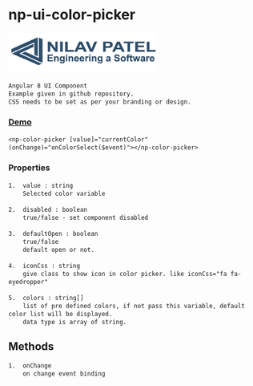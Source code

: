 # np-ui-color-picker

<img src="https://raw.githubusercontent.com/NilavPatel/np-color-picker-package/master/src/assets/images/logo-large.png" width="300" height="80">

````
Angular 8 UI Component
Example given in github repository. 
CSS needs to be set as per your branding or design.
````

### [Demo](https://stackblitz.com/edit/np-ui-color-picker)

````
<np-color-picker [value]="currentColor" (onChange)="onColorSelect($event)"></np-color-picker>
````

### Properties
````
1.  value : string
    Selected color variable

2.  disabled : boolean
    true/false - set component disabled

3.  defaultOpen : boolean
    true/false
    default open or not. 

4.  iconCss : string
    give class to show icon in color picker. like iconCss="fa fa-eyedropper"

5.  colors : string[]
    list of pre defined colors, if not pass this variable, default color list will be displayed.
    data type is array of string. 
````

## Methods
````
1.  onChange
    on change event binding
````